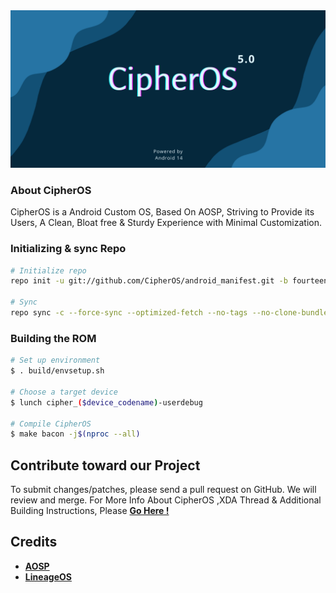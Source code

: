 <img src="https://raw.githubusercontent.com/CipherOS/Documentation/master/art/CipherOS.jpg"/>


### About CipherOS ###

CipherOS is a Android Custom OS, Based On AOSP, Striving to Provide its Users,
A Clean, Bloat free & Sturdy Experience with Minimal Customization.


### Initializing & sync Repo ###

```bash
# Initialize repo
repo init -u git://github.com/CipherOS/android_manifest.git -b fourteen

# Sync 
repo sync -c --force-sync --optimized-fetch --no-tags --no-clone-bundle --prune -j$(nproc --all)
```

### Building the ROM ###

```bash
# Set up environment 
$ . build/envsetup.sh

# Choose a target device 
$ lunch cipher_($device_codename)-userdebug

# Compile CipherOS 
$ make bacon -j$(nproc --all)
```

## Contribute toward our Project ##

To submit changes/patches, please send a pull request on GitHub. We will review and merge.
For More Info About CipherOS ,XDA Thread & Additional Building Instructions, Please [**Go Here !**](https://github.com/CipherOS/Documentation/blob/master/README.md)

Credits
-------
 * [**AOSP**](https://android.googlesource.com)
 * [**LineageOS**](https://github.com/LineageOS)
